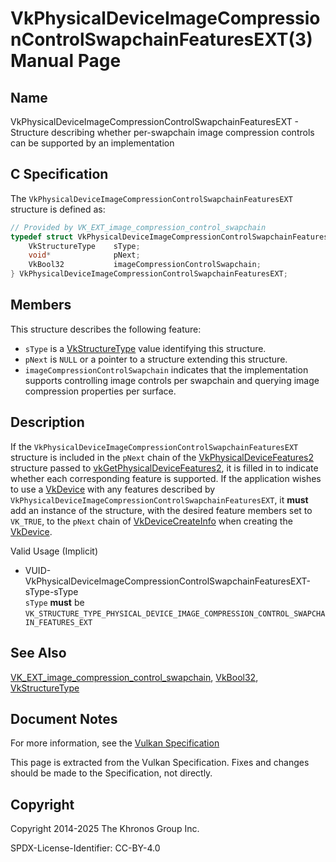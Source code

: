 # VkPhysicalDeviceImageCompressionControlSwapchainFeaturesEXT(3) Manual Page

## Name

VkPhysicalDeviceImageCompressionControlSwapchainFeaturesEXT - Structure describing whether per-swapchain image compression controls can be supported by an implementation



## [](#_c_specification)C Specification

The `VkPhysicalDeviceImageCompressionControlSwapchainFeaturesEXT` structure is defined as:

```c++
// Provided by VK_EXT_image_compression_control_swapchain
typedef struct VkPhysicalDeviceImageCompressionControlSwapchainFeaturesEXT {
    VkStructureType    sType;
    void*              pNext;
    VkBool32           imageCompressionControlSwapchain;
} VkPhysicalDeviceImageCompressionControlSwapchainFeaturesEXT;
```

## [](#_members)Members

This structure describes the following feature:

- `sType` is a [VkStructureType](https://registry.khronos.org/vulkan/specs/latest/man/html/VkStructureType.html) value identifying this structure.
- `pNext` is `NULL` or a pointer to a structure extending this structure.
- []()`imageCompressionControlSwapchain` indicates that the implementation supports controlling image controls per swapchain and querying image compression properties per surface.

## [](#_description)Description

If the `VkPhysicalDeviceImageCompressionControlSwapchainFeaturesEXT` structure is included in the `pNext` chain of the [VkPhysicalDeviceFeatures2](https://registry.khronos.org/vulkan/specs/latest/man/html/VkPhysicalDeviceFeatures2.html) structure passed to [vkGetPhysicalDeviceFeatures2](https://registry.khronos.org/vulkan/specs/latest/man/html/vkGetPhysicalDeviceFeatures2.html), it is filled in to indicate whether each corresponding feature is supported. If the application wishes to use a [VkDevice](https://registry.khronos.org/vulkan/specs/latest/man/html/VkDevice.html) with any features described by `VkPhysicalDeviceImageCompressionControlSwapchainFeaturesEXT`, it **must** add an instance of the structure, with the desired feature members set to `VK_TRUE`, to the `pNext` chain of [VkDeviceCreateInfo](https://registry.khronos.org/vulkan/specs/latest/man/html/VkDeviceCreateInfo.html) when creating the [VkDevice](https://registry.khronos.org/vulkan/specs/latest/man/html/VkDevice.html).

Valid Usage (Implicit)

- [](#VUID-VkPhysicalDeviceImageCompressionControlSwapchainFeaturesEXT-sType-sType)VUID-VkPhysicalDeviceImageCompressionControlSwapchainFeaturesEXT-sType-sType  
  `sType` **must** be `VK_STRUCTURE_TYPE_PHYSICAL_DEVICE_IMAGE_COMPRESSION_CONTROL_SWAPCHAIN_FEATURES_EXT`

## [](#_see_also)See Also

[VK\_EXT\_image\_compression\_control\_swapchain](https://registry.khronos.org/vulkan/specs/latest/man/html/VK_EXT_image_compression_control_swapchain.html), [VkBool32](https://registry.khronos.org/vulkan/specs/latest/man/html/VkBool32.html), [VkStructureType](https://registry.khronos.org/vulkan/specs/latest/man/html/VkStructureType.html)

## [](#_document_notes)Document Notes

For more information, see the [Vulkan Specification](https://registry.khronos.org/vulkan/specs/latest/html/vkspec.html#VkPhysicalDeviceImageCompressionControlSwapchainFeaturesEXT)

This page is extracted from the Vulkan Specification. Fixes and changes should be made to the Specification, not directly.

## [](#_copyright)Copyright

Copyright 2014-2025 The Khronos Group Inc.

SPDX-License-Identifier: CC-BY-4.0